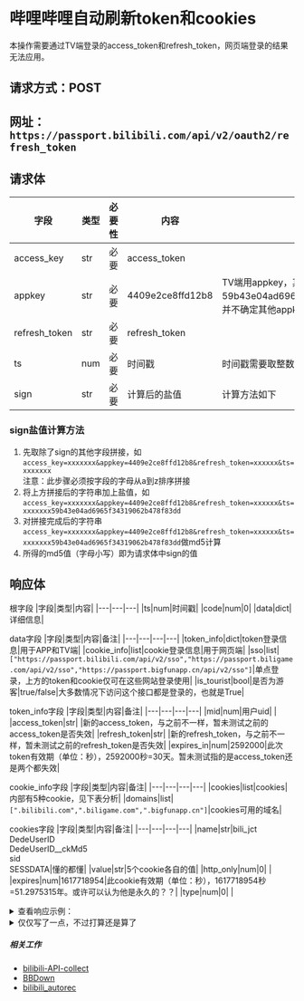 # 哔哩哔哩自动刷新token和cookies

本操作需要通过TV端登录的access_token和refresh_token，网页端登录的结果无法应用。

## 请求方式：POST
## 网址：`https://passport.bilibili.com/api/v2/oauth2/refresh_token`

## 请求体
|字段|类型|必要性|内容|备注|
|---|---|---|---|---|
|access_key|str|必要|access_token| |
|appkey|str|必要|4409e2ce8ffd12b8|TV端用appkey，其盐值为59b43e04ad6965f34319062b478f83dd。并不确定其他appkey及其盐值是否可用|
|refresh_token|str|必要|refresh_token| |
|ts|num|必要|时间戳|时间戳需要取整数|
|sign|str|必要|计算后的盐值|计算方法如下|

### sign盐值计算方法
1. 先取除了sign的其他字段拼接，如`access_key=xxxxxxx&appkey=4409e2ce8ffd12b8&refresh_token=xxxxxx&ts=xxxxxxx`  
注意：此步骤必须按字段的字母从a到z排序拼接
2. 将上方拼接后的字符串加上盐值，如`access_key=xxxxxxx&appkey=4409e2ce8ffd12b8&refresh_token=xxxxxx&ts=xxxxxxx59b43e04ad6965f34319062b478f83dd`
3. 对拼接完成后的字符串`access_key=xxxxxxx&appkey=4409e2ce8ffd12b8&refresh_token=xxxxxx&ts=xxxxxxx59b43e04ad6965f34319062b478f83dd`做md5计算
4. 所得的md5值（字母小写）即为请求体中sign的值

## 响应体

根字段
|字段|类型|内容|
|---|---|---|
|ts|num|时间戳|
|code|num|0|
|data|dict|详细信息|

data字段
|字段|类型|内容|备注|
|---|---|---|---|
|token_info|dict|token登录信息|用于APP和TV端|
|cookie_info|list|cookie登录信息|用于网页端|
|sso|list|`["https://passport.bilibili.com/api/v2/sso","https://passport.biligame.com/api/v2/sso","https://passport.bigfunapp.cn/api/v2/sso"]`|单点登录，上方的token和cookie仅可在这些网站登录使用|
|is_tourist|bool|是否为游客|true/false|大多数情况下访问这个接口都是登录的，也就是True|

token_info字段
|字段|类型|内容|备注|
|---|---|---|---|
|mid|num|用户uid| |
|access_token|str| |新的access_token，与之前不一样，暂未测试之前的access_token是否失效|
|refresh_token|str| |新的refresh_token，与之前不一样，暂未测试之前的refresh_token是否失效|
|expires_in|num|2592000|此次token有效期（单位：秒），2592000秒=30天。暂未测试指的是access_token还是两个都失效|

cookie_info字段
|字段|类型|内容|备注|
|---|---|---|---|
|cookies|list|cookies|内部有5种cookie，见下表分析|
|domains|list|`[".bilibili.com",".biligame.com",".bigfunapp.cn"]`|cookies可用的域名|


cookies字段
|字段|类型|内容|备注|
|---|---|---|---|
|name|str|bili_jct<br/>DedeUserID<br/>DedeUserID__ckMd5<br/>sid<br/>SESSDATA|懂的都懂|
|value|str|5个cookie各自的值|
|http_only|num|0| |
|expires|num|1617718954|此cookie有效期（单位：秒），1617718954秒=51.2975315年。或许可以认为他是永久的？？|
|type|num|0| |

<details>
<summary>查看响应示例：</summary>

```json
{
  "ts": 1615126954,
  "code": 0,
  "data": {
    "token_info": {
      "mid": ***,
      "access_token": "***",
      "refresh_token": "***",
      "expires_in": 2592000
    },
    "cookie_info": {
      "cookies": [
        {
          "name": "bili_jct",
          "value": "***",
          "http_only": 0,
          "expires": 1617718954,
          "type": 0
        },
        {
          "name": "DedeUserID",
          "value": "***",
          "http_only": 0,
          "expires": 1617718954,
          "type": 0
        },
        {
          "name": "DedeUserID__ckMd5",
          "value": "***",
          "http_only": 0,
          "expires": 1617718954,
          "type": 0
        },
        {
          "name": "sid",
          "value": "***",
          "http_only": 0,
          "expires": 1617718954,
          "type": 0
        },
        {
          "name": "SESSDATA",
          "value": "***",
          "http_only": 1,
          "expires": 1617718954,
          "type": 0
        }
      ],
      "domains": [
        ".bilibili.com",
        ".biligame.com",
        ".bigfunapp.cn"
      ]
    },
    "sso": [
      "https://passport.bilibili.com/api/v2/sso",
      "https://passport.biligame.com/api/v2/sso",
      "https://passport.bigfunapp.cn/api/v2/sso"
    ],
    "is_tourist": False
  }
}
```

</details>




<details>
<summary>仅仅写了一点，不过打算还是算了</summary>

```markdown
# 哔哩哔哩二维码登录

## Web接口

### 请求二维码网址

请求方式：`GET`  
网址：`https://passport.bilibili.com/qrcode/getLoginUrl`

响应体中关键部分
|本文档中的名称|在返回值的位置|
|---|---|
|qrocde_url|`res["data"]["url"]`|
|oauthKey|`res["data"]["oauthKey"]`|

将`qrocde_url`所包含的网址编码为二维码通过哔哩哔哩手机端扫描确认即可

### 请求二维码的扫描结果

请求方式：`POST`
网址：`https://passport.bilibili.com/qrcode/getLoginInfo`

请求体
|名称|值|必要性|
|---|---|---|
|`oauthKey`|oauthKey|必要|
|`gourl`|`http://www.bilibili.com`|可选，是其他网址也可以|

响应体中关键部分
|本文档中的名称|在返回值的位置|
|---|---|
|status|res["status"]
```

</details>

##### 相关工作
- [bilibili-API-collect](https://github.com/SocialSisterYi/bilibili-API-collect)
- [BBDown](https://github.com/nilaoda/BBDown)
- [bilibili_autorec](https://github.com/DarrenIce/bilibili_autorec)